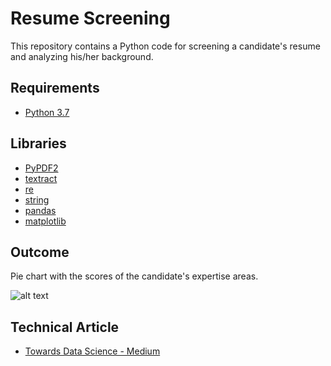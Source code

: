 # Resume Screening
This repository contains a Python code for screening a candidate's resume and analyzing his/her background.

## Requirements

* [Python 3.7](https://www.python.org/)

## Libraries

* [PyPDF2](https://pypi.org/project/PyPDF2/)
* [textract](https://pypi.org/project/textract/)
* [re](https://docs.python.org/3/library/re.html#)
* [string](https://docs.python.org/2/library/strings.html)
* [pandas](https://pandas.pydata.org/)
* [matplotlib](https://matplotlib.org/)

## Outcome

Pie chart with the scores of the candidate's expertise areas.

![alt text](https://github.com/rsalaza4/Resume-Screening/blob/master/Images/resume_screening_results.png)

## Technical Article

* [Towards Data Science - Medium](https://towardsdatascience.com/resume-screening-with-python-1dea360be49b)
